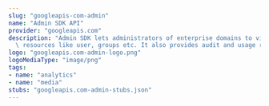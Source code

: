 ```yaml
---
slug: "googleapis-com-admin"
name: "Admin SDK API"
provider: "googleapis.com"
description: "Admin SDK lets administrators of enterprise domains to view and manage\
  \ resources like user, groups etc. It also provides audit and usage reports of domain."
logo: "googleapis.com-admin-logo.png"
logoMediaType: "image/png"
tags:
- name: "analytics"
- name: "media"
stubs: "googleapis.com-admin-stubs.json"
---
```

